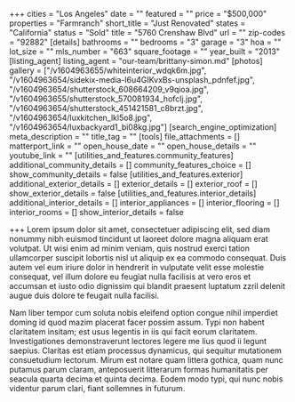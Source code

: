 +++
cities = "Los Angeles"
date = ""
featured = ""
price = "$500,000"
properties = "Farmranch"
short_title = "Just Renovated"
states = "California"
status = "Sold"
title = "5760 Crenshaw Blvd"
url = ""
zip-codes = "92882"
[details]
bathrooms = ""
bedrooms = "3"
garage = "3"
hoa = ""
lot_size = ""
mls_number = "663"
square_footage = ""
year_built = "2013"
[listing_agent]
listing_agent = "our-team/brittany-simon.md"
[photos]
gallery = ["/v1604963655/whiteinterior_wdqk6m.jpg", "/v1604963654/sidekix-media-l6u4GIKvxBs-unsplash_pdnfef.jpg", "/v1604963654/shutterstock_608664209_v9qioa.jpg", "/v1604963655/shutterstock_570081934_hofclj.jpg", "/v1604963654/shutterstock_451421581_c8brzt.jpg", "/v1604963654/luxkitchen_lkl5o8.jpg", "/v1604963654/luxbackyard1_bi08kg.jpg"]
[search_engine_optimization]
meta_description = ""
title_tag = ""
[tools]
file_attachments = []
matterport_link = ""
open_house_date = ""
open_house_details = ""
youtube_link = ""
[utilities_and_features.community_features]
additional_community_details = []
community_features_choice = []
show_community_details = false
[utilities_and_features.exterior]
additional_exterior_details = []
exterior_details = []
exterior_roof = []
show_exterior_details = false
[utilities_and_features.interior_details]
additional_interior_details = []
interior_appliances = []
interior_flooring = []
interior_rooms = []
show_interior_details = false

+++
Lorem ipsum dolor sit amet, consectetuer adipiscing elit, sed diam nonummy nibh euismod tincidunt ut laoreet dolore magna aliquam erat volutpat. Ut wisi enim ad minim veniam, quis nostrud exerci tation ullamcorper suscipit lobortis nisl ut aliquip ex ea commodo consequat. Duis autem vel eum iriure dolor in hendrerit in vulputate velit esse molestie consequat, vel illum dolore eu feugiat nulla facilisis at vero eros et accumsan et iusto odio dignissim qui blandit praesent luptatum zzril delenit augue duis dolore te feugait nulla facilisi.

Nam liber tempor cum soluta nobis eleifend option congue nihil imperdiet doming id quod mazim placerat facer possim assum. Typi non habent claritatem insitam; est usus legentis in iis qui facit eorum claritatem. Investigationes demonstraverunt lectores legere me lius quod ii legunt saepius. Claritas est etiam processus dynamicus, qui sequitur mutationem consuetudium lectorum. Mirum est notare quam littera gothica, quam nunc putamus parum claram, anteposuerit litterarum formas humanitatis per seacula quarta decima et quinta decima. Eodem modo typi, qui nunc nobis videntur parum clari, fiant sollemnes in futurum.